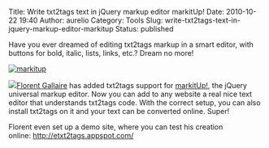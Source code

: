 Title: Write txt2tags text in jQuery markup editor markitUp!
Date: 2010-10-22 19:40
Author: aurelio
Category: Tools
Slug: write-txt2tags-text-in-jquery-markup-editor-markitup
Status: published

Have you ever dreamed of editing txt2tags markup in a smart editor, with
buttons for bold, italic, lists, links, etc.? Dream no more!

[![](http://txt2tags.files.wordpress.com/2010/10/markitup.png "markitup")](http://etxt2tags.appspot.com/)

![](http://txt2tags.org/team/img/fgallaire.jpg)[Florent
Gallaire](http://fgallaire.flext.net) has added txt2tags support for
[markitUp!](http://markitup.jaysalvat.com/), the jQuery universal markup
editor. Now you can add to any website a real nice text editor that
understands txt2tags code. With the correct setup, you can also install
txt2tags on it and your text can be converted online. Super!

Florent even set up a demo site, where you can test his creation
online: <http://etxt2tags.appspot.com/>
